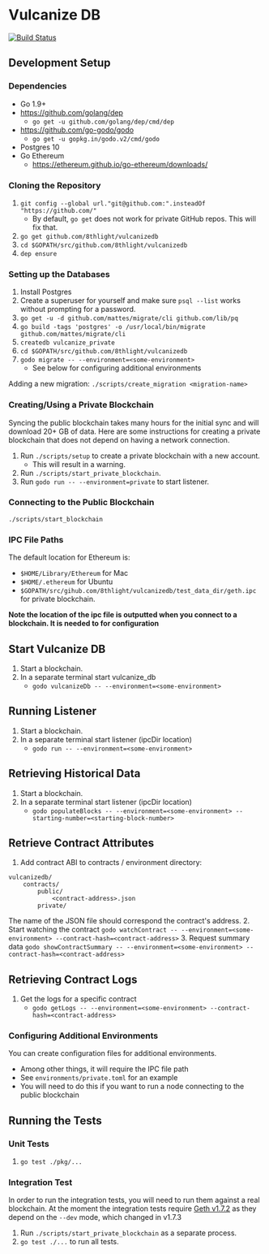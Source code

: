 # Vulcanize DB

[![Build Status](https://travis-ci.com/8thlight/vulcanizedb.svg?token=GKv2Y33qsFnfYgejjvYx&branch=master)](https://travis-ci.com/8thlight/vulcanizedb)

## Development Setup

### Dependencies

 - Go 1.9+
 - https://github.com/golang/dep
    - `go get -u github.com/golang/dep/cmd/dep`
 - https://github.com/go-godo/godo
    - `go get -u gopkg.in/godo.v2/cmd/godo`
 - Postgres 10 
 - Go Ethereum 
    - https://ethereum.github.io/go-ethereum/downloads/ 
    
### Cloning the Repository

1. `git config --global url."git@github.com:".insteadOf "https://github.com/"`
    - By default, `go get` does not work for private GitHub repos. This will fix that.
2. `go get github.com/8thlight/vulcanizedb`
3. `cd $GOPATH/src/github.com/8thlight/vulcanizedb`
4. `dep ensure`

### Setting up the Databases

1. Install Postgres
2. Create a superuser for yourself and make sure `psql --list` works without prompting for a password.
3. `go get -u -d github.com/mattes/migrate/cli github.com/lib/pq`
4. `go build -tags 'postgres' -o /usr/local/bin/migrate github.com/mattes/migrate/cli`
5. `createdb vulcanize_private`
6. `cd $GOPATH/src/github.com/8thlight/vulcanizedb`
7. `godo migrate -- --environment=<some-environment>`
    * See below for configuring additional environments

Adding a new migration: `./scripts/create_migration <migration-name>`

### Creating/Using a Private Blockchain

Syncing the public blockchain takes many hours for the initial sync and will download 20+ GB of data.
Here are some instructions for creating a private blockchain that does not depend on having a network connection.

1. Run `./scripts/setup` to create a private blockchain with a new account.
    * This will result in a warning.
2. Run `./scripts/start_private_blockchain`.
3. Run `godo run -- --environment=private` to start listener.

### Connecting to the Public Blockchain

`./scripts/start_blockchain`

### IPC File Paths

The default location for Ethereum is:
 - `$HOME/Library/Ethereum` for Mac
 - `$HOME/.ethereum` for Ubuntu
 - `$GOPATH/src/gihub.com/8thlight/vulcanizedb/test_data_dir/geth.ipc` for private blockchain.

**Note the location of the ipc file is outputted when you connect to a blockchain. It is needed to for configuration**

## Start Vulcanize DB
1. Start a blockchain.
2. In a separate terminal start vulcanize_db
    - `godo vulcanizeDb -- --environment=<some-environment>`

## Running Listener

1. Start a blockchain.
2. In a separate terminal start listener (ipcDir location)
    - `godo run -- --environment=<some-environment>`
    
## Retrieving Historical Data

1. Start a blockchain.
2. In a separate terminal start listener (ipcDir location)
    - `godo populateBlocks -- --environment=<some-environment> --starting-number=<starting-block-number>`
    
## Retrieve Contract Attributes

1. Add contract ABI to contracts / environment directory:
```
vulcanizedb/
    contracts/
        public/
            <contract-address>.json
        private/
```
The name of the JSON file should correspond the contract's address.
2. Start watching the contract `godo watchContract -- --environment=<some-environment> --contract-hash=<contract-address>`
3. Request summary data `godo showContractSummary -- --environment=<some-environment> --contract-hash=<contract-address>`


## Retrieving Contract Logs

1. Get the logs for a specific contract
    - `godo getLogs -- --environment=<some-environment> --contract-hash=<contract-address>`
    
### Configuring Additional Environments

You can create configuration files for additional environments.

 * Among other things, it will require the IPC file path
 * See `environments/private.toml` for an example
 * You will need to do this if you want to run a node connecting to the public blockchain

## Running the Tests

### Unit Tests

1. `go test ./pkg/...`

### Integration Test

In order to run the integration tests, you will need to run them against a real blockchain. At the moment the integration tests require [Geth v1.7.2](https://ethereum.github.io/go-ethereum/downloads/) as they depend on the `--dev` mode, which changed in v1.7.3 

1. Run `./scripts/start_private_blockchain` as a separate process.
2. `go test ./...` to run all tests.